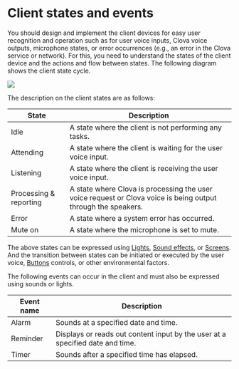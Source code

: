 # Client states and events

You should design and implement the client devices for easy user recognition and operation such as for user voice inputs, Clova voice outputs, microphone states, or error occurrences (e.g., an error in the Clova service or network). For this, you need to understand the states of the client device and the actions and flow between states. The following diagram shows the client state cycle.

![](/Design/Assets/Images/Clova-Client-State_Diagram.png)

The description on the client states are as follows:

| State                | Description                                                            |
|------------------------|--------------------------------------------------------------------|
| Idle                   | A state where the client is not performing any tasks.                             |
| Attending              | A state where the client is waiting for the user voice input.                        |
| Listening              | A state where the client is receiving the user voice input.                            |
| Processing & reporting | A state where Clova is processing the user voice request or Clova voice is being output through the speakers. |
| Error                  | A state where a system error has occurred.                                                |
| Mute on                | A state where the microphone is set to mute.                                               |

The above states can be expressed using [Lights](/Design/Light.md), [Sound effects](/Design/Audio.md#SoundEffect), or [Screens](/Design/Screen.md). And the transition between states can be initiated or executed by the user voice, [Buttons](/Design/Button.md) controls, or other environmental factors.

The following events can occur in the client and must also be expressed using sounds or lights.

| Event name               | Description                                                           |
|------------------------|--------------------------------------------------------------------|
| Alarm             | Sounds at a specified date and time.                                           |
| Reminder       | Displays or reads out content input by the user at a specified date and time.         |
| Timer            | Sounds after a specified time has elapsed.                                        |
